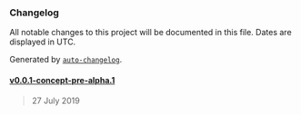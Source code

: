 ### Changelog

All notable changes to this project will be documented in this file. Dates are displayed in UTC.

Generated by [`auto-changelog`](https://github.com/CookPete/auto-changelog).

#### [v0.0.1-concept-pre-alpha.1](https://github.com/nosachamos/ters/compare/v0.0.1-concept-pre-alpha.1...v0.0.1-concept-pre-alpha.1)

> 27 July 2019

